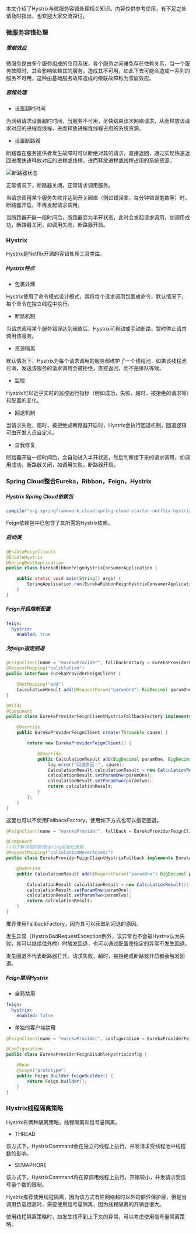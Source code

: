 本文介绍了Hystrix与微服务容错处理相关知识。内容仅供参考使用，有不足之处请及时指出，也欢迎大家交流探讨。

### 微服务容错处理

##### 雪崩效应

微服务是由多个服务组成的应用系统，各个服务之间难免存在依赖关系，当一个服务故障时，其会影响依赖其的服务，造成其不可用，如此下去可能会造成一系列的服务不可用，这种由基础服务故障造成的级联故障称为雪崩效应。

##### 容错处理

* 设置超时时间

为网络请求设置超时时间，当服务不可用，尽快结束该次网络请求，从而释放该请求对应的进程或线程，进而释放进程或线程占用的系统资源。

* 设置断路器

断路器在服务提供者发生故障时可以断绝对其的请求，直接返回，通过实现快速返回进而快速释放对应的进程或线程，进而释放进程或线程占用的系统资源。

![断路器状态](./image/断路器状态.png)

正常情况下，断路器关闭，正常请求调用服务。

当请求调用某个服务失败并达到开关阀值（例如错误率，每分钟错误笔数等）时，断路器开启，不再发起请求调用。

当断路器开启一段时间后，断路器变为半开状态，此时会发起请求调用，如调用成功，断路器关闭，如调用失败，断路器开启。

### Hystrix

Hystrix是Netflix开源的容错处理工具类库。

##### Hystrix特点

* 包裹处理

Hystrix使用了命令模式设计模式，其将每个请求调用包裹成命令，默认情况下，每个命令在独立线程中执行。

* 断路机制

当请求调用某个服务错误达到阀值后，Hystrix可自动或手动断路，暂时停止请求调用该服务。

* 资源隔离

默认情况下，Hystrix为每个请求调用的服务都维护了一个线程池，如果该线程池已满，发送该服务的请求调用会被拒绝，直接返回，而不是排队等候。

* 监控

Hystrix可以近乎实时的监控运行指标（例如成功，失败，超时，被拒绝的请求等）和配置的变化。

* 回退机制

当请求失败，超时，被拒绝或断路器开启时，Hystrix会执行回退机制，回退逻辑可由开发人员自定义。

* 自我修复

断路器开启一段时间后，会自动进入半开状态，然后判断接下来的请求调用，如调用成功，断路器关闭，如调用失败，断路器开启。

### Spring Cloud整合Eureka，Ribbon，Feign，Hystrix

##### Hystrix Spring Cloud依赖包

``` groovy
compile("org.springframework.cloud:spring-cloud-starter-netflix-hystrix")
```

Feign依赖包中已包含了其所需的Hystrix依赖。

##### 启动类

``` java
@EnableFeignClients
@EnableHystrix
@SpringBootApplication
public class EurekaRibbonFeignHystrixConsumerApplication {

    public static void main(String[] args) {
        SpringApplication.run(EurekaRibbonFeignHystrixConsumerApplication.class, args);
    }
}
```

##### Feign开启熔断配置

``` yml
feign:
  hystrix:
    enabled: true
```

##### 为feign指定回退

``` java
@FeignClient(name = "eurekaProvider", fallbackFactory = EurekaProviderFeignClientHystrixFallbackFactory.class)
@RequestMapping("calculation")
public interface EurekaProviderFeignClient {

    @GetMapping("add")
    CalculationResult add(@RequestParam("paramOne") BigDecimal paramOne, @RequestParam("paramTwo") BigDecimal paramTwo);
}
```

``` java
@Slf4j
@Component
public class EurekaProviderFeignClientHystrixFallbackFactory implements FallbackFactory<EurekaProviderFeignClient> {

    @Override
    public EurekaProviderFeignClient create(Throwable cause) {

        return new EurekaProviderFeignClient() {

            @Override
            public CalculationResult add(BigDecimal paramOne, BigDecimal paramTwo) {
                log.error("回退原因：", cause);
                CalculationResult calculationResult = new CalculationResult();
                calculationResult.setParamOne(paramOne);
                calculationResult.setParamTwo(paramTwo);
                return calculationResult;
            }
        };
    }
}
```

这里也可以不使用FallbackFactory，使用如下方式也可以指定回退。

``` java
@FeignClient(name = "eurekaProvider", fallback = EurekaProviderFeignClientHystrixFallback.class)
```

``` java
@Component
//为了解决相同路径Spring初始化报错
@RequestMapping("calculationNeverAccess")
public class EurekaProviderFeignClientHystrixFallback implements EurekaProviderFeignClient {

    @Override
    public CalculationResult add(@RequestParam("paramOne") BigDecimal paramOne, @RequestParam("paramTwo") BigDecimal paramTwo) {

        CalculationResult calculationResult = new CalculationResult();
        calculationResult.setParamOne(paramOne);
        calculationResult.setParamTwo(paramTwo);
        return calculationResult;
    }
}
```

推荐使用FallbackFactory，因为其可以获取到回退的原因。

发生异常（HystrixBadRequestException例外，该异常也不会被Hystrix认为失败，其可以继续往外抛）时触发回退，也可以通过配置使指定的异常不发生回退。

发生回退不代表断路器打开。请求失败，超时，被拒绝或断路器开启都会触发回退。

##### Feign禁用Hystrix

* 全局禁用

``` yml
feign:
  hystrix:
    enabled: false
```

* 单独的客户端禁用

``` java
@FeignClient(name = "eurekaProvider", configuration = EurekaProviderFeignDisableHystrixConfig.class)
```

``` java
@Configuration
public class EurekaProviderFeignDisableHystrixConfig {

    @Bean
    @Scope("prototype")
    public Feign.Builder feignBuilder() {
        return Feign.builder();
    }
}
```

### Hystrix线程隔离策略

Hystrix有俩种隔离策略，线程隔离和信号量隔离。

* THREAD

该方式下，HystrixCommand会在独立的线程上执行，并发请求受线程池中线程数的影响。

* SEMAPHORE

该方式下，HystrixCommand将在原调用线程上执行，开销较小，并发请求受信号量个数的限制。

Hystrix推荐使用线程隔离，因为该方式有除网络超时以外的额外保护层，但是当调用负载很高时，需要使用信号量隔离，因为线程隔离的开销会很大。

使用线程隔离策略时，如发生找不到上下文的异常，可以考虑使用信号量隔离策略。